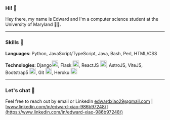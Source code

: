### Hi! 👋
Hey there, my name is Edward and I'm a computer science student at the University of Maryland 🔴🐢.

---
### Skills 🧠
**Languages**: Python, JavaScript/TypeScript, Java, Bash, Perl, HTML/CSS

**Technologies**: 
<span height="20px">Django</span><img src="https://user-images.githubusercontent.com/69602889/185224705-52d72aab-fef3-4586-a44b-80edf7cae597.svg" height="20px"/>, 
Flask <img src="https://user-images.githubusercontent.com/69602889/185225014-0b759c7b-5933-452c-982f-e3497b32c3a3.svg" width="20px" />,
ReactJS <img src="https://user-images.githubusercontent.com/69602889/185224904-8e075175-2c7f-4e4c-abdd-b1292c2421cb.svg" width="20px" />,
AstroJS, 
ViteJS, 
Bootstrap5  <img src="https://user-images.githubusercontent.com/69602889/185225130-45da1157-55c9-451c-897f-90b2f716bae7.svg" width="20px" />,
Git <img src="https://user-images.githubusercontent.com/69602889/185225248-91466ac0-9f9b-4e48-bb0b-42e1a221b2b8.svg" width="20px" />,
Heroku <img src="https://user-images.githubusercontent.com/69602889/185225291-785e8563-fd70-48c1-84ee-44faa7b4300d.svg" width="20px" />


---
### Let's chat 💬 

Feel free to reach out by email or LinkedIn [edwardxiao29@gmail.com](mailto:edwardxiao29@gmail.com) | [www.linkedin.com/in/edward-xiao-986b97248/](https://www.linkedin.com/in/edward-xiao-986b97248/)



<!--
**EdwardX29/EdwardX29** is a ✨ _special_ ✨ repository because its `README.md` (this file) appears on your GitHub profile.

Here are some ideas to get you started:

- 🔭 I’m currently working on ...
- 🌱 I’m currently learning ...
- 👯 I’m looking to collaborate on ...
- 🤔 I’m looking for help with ...
- 💬 Ask me about ...
- 📫 How to reach me: ...
- 😄 Pronouns: ...
- ⚡ Fun fact: ...
-->

